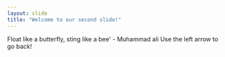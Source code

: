 ```yaml
---
layout: slide
title: "Welcome to our second slide!"
---
```

Float like a butterfly, sting like a bee' - Muhammad ali
Use the left arrow to go back!
